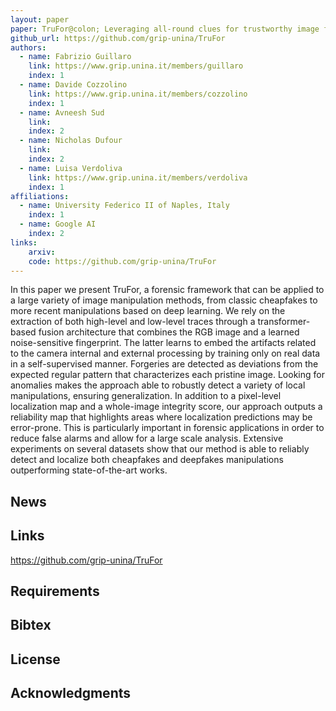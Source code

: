 ```yaml
---
layout: paper
paper: TruFor@colon; Leveraging all-round clues for trustworthy image forgery detection and localization
github_url: https://github.com/grip-unina/TruFor
authors:  
  - name: Fabrizio Guillaro
    link: https://www.grip.unina.it/members/guillaro
    index: 1
  - name: Davide Cozzolino
    link: https://www.grip.unina.it/members/cozzolino
    index: 1
  - name: Avneesh Sud
    link: 
    index: 2
  - name: Nicholas Dufour
    link: 
    index: 2
  - name: Luisa Verdoliva
    link: https://www.grip.unina.it/members/verdoliva
    index: 1
affiliations: 
  - name: University Federico II of Naples, Italy
    index: 1
  - name: Google AI
    index: 2
links:
    arxiv: 
    code: https://github.com/grip-unina/TruFor
---
```


<!-- <center><img src="./header.jpg" alt="header" height="200" /></center> -->
In this paper we present TruFor, a forensic framework that can be applied to a large variety of image manipulation methods, from classic cheapfakes to more recent manipulations based on deep learning. We rely on the extraction of both high-level and low-level traces through a transformer-based fusion architecture that combines the RGB image and a learned noise-sensitive fingerprint. The latter learns to embed the artifacts related to the camera internal and external processing by training only on real data in a self-supervised manner. Forgeries are detected as deviations from the expected regular pattern that characterizes each pristine image. Looking for anomalies makes the approach able to robustly detect a variety of local manipulations, ensuring generalization. In addition to a pixel-level localization map and a whole-image integrity score, our approach outputs a reliability map that highlights areas where localization predictions may be error-prone. This is particularly important in forensic applications in order to reduce false alarms and allow for a large scale analysis. Extensive experiments on several datasets show that our method is able to reliably detect and localize both cheapfakes and deepfakes manipulations outperforming state-of-the-art works. 

## News

<!-- *   2022-12-21: Paper is uploaded on arXiv -->

## Links

https://github.com/grip-unina/TruFor

## Requirements

## Bibtex
<!-- 
```javascript
@article{Guillaro2022_trufor,
  title={},
  author={},
  journal={arXiv preprint arXiv:},
  year={2022}
}
```
 -->
 
 ## License
 
 ## Acknowledgments
